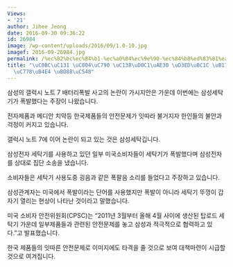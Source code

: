 ```yaml
---
Views:
- '21'
author: Jihee Jeong
date: 2016-09-30 09:36:22
id: 26984
image: /wp-content/uploads/2016/09/1.0-10.jpg
imagef: 2016-09-26984.jpg
permalink: /%ec%82%bc%ec%84%b1-%ec%a0%84%ec%9e%90-%ec%84%b8%ed%83%81%ea%b8%b0-%ed%8f%ad%eb%b0%9c-%eb%85%bc%eb%9e%80-%ed%95%9c%ec%9d%b8%eb%93%a4-%eb%b6%88%ec%95%88/
title: "\uC0BC\uC131 \uC804\uC790 \uC138\uD0C1\uAE30 \uD3ED\uBC1C \uB17C\uB780, \uD55C\
  \uC778\uB4E4 \uBD88\uC548"
---
```


삼성의 갤럭시 노트 7 배터리폭발 사고의 논란이 가시지안은 가운데 이번에는 삼성세탁기가 폭발했다는 주장이 나왔습니다.

전자제품과 메디안 치약등 한국제품들의 안전문제가 잇따라 불거지자 한인들의 불안과 걱정이 커지고 있습니다.

갤럭시 노트 7에 이어 논란이 되고 있는 것은 삼성세탁깁니다.

삼성전자 세탁기를 사용하고 있던 일부 미국소비자들이 세탁기가 폭발했다며 삼성전자를 상대로 집단 소송을 냈습니다.

소비자들은 세탁기 사용도중 굉음과 같은 폭팔음 소리를 들었다고 주장하고 있습니다.

삼성관계자는 미국에서 폭발이라는 단어를 사용했지만 폭발이 아니라 세탁기 뚜껑이 갑자기 열리는 현상이 나타난 것이라고 말했습니다.

미국 소비자 안전위원회(CPSC)는 “2011년 3월부터 올해 4월 사이에 생산된 탑로드 세탁기 가운데 일부제품들과 관련된 안전문제를 놓고 삼성과 적극적으로 협력하고 있다.”고 발표했습니다.

한국 제품들의 잇따른 안전문제로 이미지에도 타격을 줄 것으로 보여 대책마련이 시급할 것으로 여겨집니다.